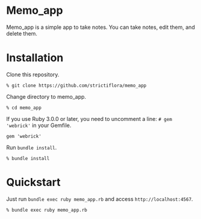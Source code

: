 # Memo_app
Memo_app is a simple app to take notes. You can take notes, edit them, and delete them.

# Installation
Clone this repository.
```
% git clone https://github.com/strictiflora/memo_app
```

Change directory to memo_app.
```
% cd memo_app
```

If you use Ruby 3.0.0 or later, you need to uncomment a line: `# gem 'webrick'` in your Gemfile.
```
gem 'webrick'
```

Run `bundle install`.
```
% bundle install
```

# Quickstart
Just run `bundle exec ruby memo_app.rb` and access `http://localhost:4567`.
```
% bundle exec ruby memo_app.rb
```
